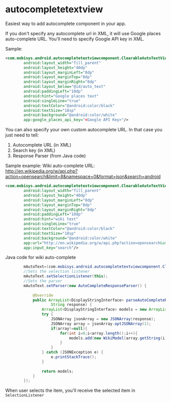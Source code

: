 autocompletetextview
====================

Easiest way to add autocomplete component in your app.

If you don't specify any autocomplete url in XML, it will use Google places auto-complete URL. You'll need to specify Google API key in XML.

Sample:
```xml
<com.mobisys.android.autocompletetextviewcomponent.ClearableAutoTextView android:id="@+id/auto_text_2"
        android:layout_width="fill_parent"
        android:layout_height="40dp"
        android:layout_marginLeft="8dp"
        android:layout_marginTop="8dp"
        android:layout_marginRight="8dp"
        android:layout_below="@id/auto_text"
        android:paddingLeft="10dp"
        android:hint="Google places text"
       	android:singleLine="true"
       	android:textColor="@android:color/black"
        android:textSize="18sp"
        android:background="@android:color/white"
    	app:google_places_api_key="<Google API Key>"/>
```	  

You can also specify your own custom autocomplete URL. In that case you just need to tell:<br/>
1) Autocomplete URL (in XML)<br/>
2) Search key (in XML)<br/>
3) Response Parser (from Java code)

Sample example: Wiki auto-complete URL: http://en.wikipedia.org/w/api.php?action=opensearch&limit=8&namespace=0&format=json&search=android
```xml
<com.mobisys.android.autocompletetextviewcomponent.ClearableAutoTextView android:id="@+id/auto_text"
        android:layout_width="fill_parent"
        android:layout_height="40dp"
        android:layout_marginLeft="8dp"
        android:layout_marginTop="8dp"
        android:layout_marginRight="8dp"
        android:paddingLeft="10dp"
        android:hint="wiki text"
       	android:singleLine="true"
       	android:textColor="@android:color/black"
        android:textSize="18sp"
        android:background="@android:color/white"
    	app:url="http://en.wikipedia.org/w/api.php?action=opensearch&amp;limit=8&amp;namespace=0&amp;format=json"
    	app:input_key="search"/>
```

Java code for wiki auto-complete
```java
		mAutoText=(com.mobisys.android.autocompletetextviewcomponent.ClearableAutoTextView)findViewById(R.id.auto_text);
		//Sets the selection listener
		mAutoText.setSelectionListener(this);
		//Sets the parser
		mAutoText.setParser(new AutoCompleteResponseParser() {
			
			@Override
			public ArrayList<DisplayStringInterface> parseAutoCompleteResponse(
					String response) {
				ArrayList<DisplayStringInterface> models = new ArrayList<DisplayStringInterface>();
				try {
					JSONArray jsonArray = new JSONArray(response);
					JSONArray array = jsonArray.optJSONArray(1);
					if(array!=null){
						for(int i=0;i<array.length();i++){
							models.add(new WikiModel(array.getString(i)));
						}
					}
				} catch (JSONException e) {
					e.printStackTrace();
				}
				
				return models;
			}
		});
```

When user selects the item, you'll receive the selected item in ```SelectionListener```
